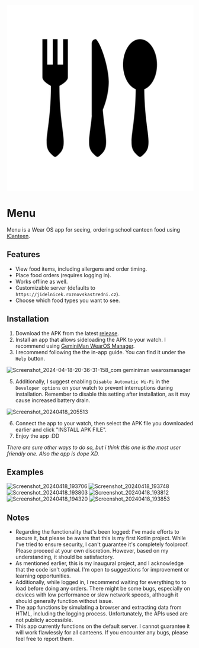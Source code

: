 ![Menu](app/src/main/ic_launcher-playstore.png)

# Menu
Menu is a Wear OS app for seeing, ordering school canteen food using [iCanteen](https://www.nasejidelna.cz).

## Features
- View food items, including allergens and order timing.
- Place food orders (requires logging in).
- Works offline as well.
- Customizable server (defaults to `https://jidelnicek.roznovskastredni.cz`).
- Choose which food types you want to see.

## Installation
1. Download the APK from the latest [release](https://github.com/Ev357/Menu/releases).
2. Install an app that allows sideloading the APK to your watch. I recommend using [GeminiMan WearOS Manager](https://play.google.com/store/apps/details?id=com.geminiman.wearosmanager).
3. I recommend following the the in-app guide. You can find it under the `Help` button.

![Screenshot_2024-04-18-20-36-31-158_com geminiman wearosmanager](https://github.com/Ev357/Menu/assets/113623019/b25d28d2-3adf-4005-bd76-f4c41b808b52)

5. Additionally, I suggest enabling `Disable Automatic Wi-Fi` in the `Developer options` on your watch to prevent interruptions during installation. Remember to disable this setting after installation, as it may cause increased battery drain.

![Screenshot_20240418_205513](https://github.com/Ev357/Menu/assets/113623019/70dacee6-cd83-4004-8ce5-4244d3171382)

6. Connect the app to your watch, then select the APK file you downloaded earlier and click "INSTALL APK FILE".
7. Enjoy the app :DD

_There are sure other ways to do so, but i think this one is the most user friendly one. Also the app is dope XD._

## Examples
![Screenshot_20240418_193706](https://github.com/Ev357/Menu/assets/113623019/4203a51c-796e-402c-9fb6-6cd36c7738b4) ![Screenshot_20240418_193748](https://github.com/Ev357/Menu/assets/113623019/52a956c4-5e90-44e8-9d51-cf9e6af00558)
![Screenshot_20240418_193803](https://github.com/Ev357/Menu/assets/113623019/3a2c5592-ac96-4ffd-81cd-84907f5298d0) ![Screenshot_20240418_193812](https://github.com/Ev357/Menu/assets/113623019/5dd9b357-158c-4c02-9f19-e69581d6b276)
![Screenshot_20240418_194320](https://github.com/Ev357/Menu/assets/113623019/d925a8f3-497c-4266-8eaf-32ee59ea7919) ![Screenshot_20240418_193853](https://github.com/Ev357/Menu/assets/113623019/74fe2be1-a67c-499a-ace2-4025e29f18fa)

## Notes
- Regarding the functionality that's been logged: I've made efforts to secure it, but please be aware that this is my first Kotlin project. While I've tried to ensure security, I can't guarantee it's completely foolproof. Please proceed at your own discretion. However, based on my understanding, it should be satisfactory.
- As mentioned earlier, this is my inaugural project, and I acknowledge that the code isn't optimal. I'm open to suggestions for improvement or learning opportunities.
- Additionally, while logged in, I recommend waiting for everything to to load before doing any orders. There might be some bugs, especially on devices with low performance or slow network speeds, although it should generally function without issue.
- The app functions by simulating a browser and extracting data from HTML, including the logging process. Unfortunately, the APIs used are not publicly accessible.
- This app currently functions on the default server. I cannot guarantee it will work flawlessly for all canteens. If you encounter any bugs, please feel free to report them.
